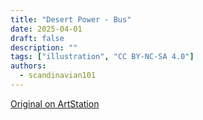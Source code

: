 ```yaml
---
title: "Desert Power - Bus"
date: 2025-04-01
draft: false
description: ""
tags: ["illustration", "CC BY-NC-SA 4.0"]
authors:
  - scandinavian101
---
```


[Original on ArtStation](https://www.artstation.com/artwork/0l5BwV)
